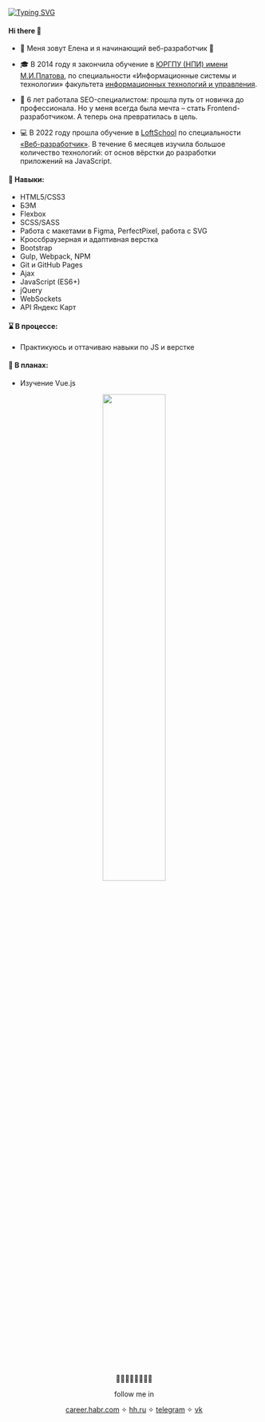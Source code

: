 [![Typing SVG](https://readme-typing-svg.herokuapp.com?color=%2336BCF7&lines=В+разработку+по+любви+💜)](https://git.io/typing-svg)

#### Hi there 👋

- 👾 Меня зовут Елена и я начинающий веб-разработчик 🐣

- 🎓 В 2014 году я закончила обучение в [ЮРГПУ (НПИ) имени М.И.Платова](https://www.npi-tu.ru/), по специальности «Информационные системы и технологии» факультета [информационных технологий и управления](https://www.npi-tu.ru/university/faculty/fitu/).

- 🔎 6 лет работала SEO-специалистом: прошла путь от новичка до профессионала. Но у меня всегда была мечта – стать Frontend-разработчиком. А теперь она превратилась в цель.

- 💻 В 2022 году прошла обучение в [LoftSchool](https://loftschool.com/) по специальности [«Веб-разработчик»](https://loftschool.com/professions/web-developer/). В течение 6 месяцев изучила большое количество технологий: от основ вёрстки до разработки приложений на JavaScript.


#### 🔧 Навыки:
- HTML5/CSS3
- БЭМ
- Flexbox
- SCSS/SASS
- Работа с макетами в Figma, PerfectPixel, работа с SVG
- Кроссбраузерная и адаптивная верстка
- Bootstrap
- Gulp, Webpack, NPM
- Git и GitHub Pages
- Ajax
- JavaScript (ES6+)
- jQuery
- WebSockets
- API Яндекс Карт

#### ⌛ В процессе:
- Практикуюсь и оттачиваю навыки по JS и верстке

#### 💭 В планах:
- Изучение Vue.js

<p align="center">
<img src="https://github.com/tlenchik/tlenchik/blob/main/nyan.gif" style="width: 50%;">
</p>

<p align="center">
🐌✨🍄🧚🏼🧙🍃🌿
</p>
<p align="center">
follow me in
</p>

<p align="center">
<a href="https://career.habr.com/elena_sobol">career.habr.com</a> ✧ 
<a href="https://krasnodar.hh.ru/resume/575c183bff0b08ca090039ed1f345779634970">hh.ru</a> ✧
<a href="https://t.me/tlenchiik">telegram</a> ✧
<a href="https://vk.com/tlenchiik">vk</a>
</p>
